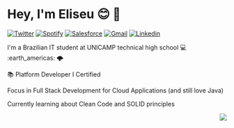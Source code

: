 # Hey, I'm Eliseu :blush: :wave:

  [![Twitter](https://img.shields.io/badge/Twitter-1DA1F2?&style=for-the-badge&logo=twitter&logoColor=white
  )](https://twitter.com/eu_gili)
  [![Spotify](https://img.shields.io/badge/Spotify-1ED760?&style=for-the-badge&logo=spotify&logoColor=white
  )](https://open.spotify.com/user/192o02esmgzfwnz4qohv01d4q)
  [![Salesforce](https://img.shields.io/badge/Salesforce-00A1E0?style=for-the-badge&logo=Salesforce&logoColor=white)](https://trailblazer.me/id/eliseugili)
  [![Gmail](https://img.shields.io/badge/-Gmail-c14438?style=for-the-badge&logo=Gmail&logoColor=white&link=mailto:gili.eliseup@gmail.com)](mailto:gili.eliseup@gmail.com)
  [![Linkedin](https://img.shields.io/badge/-LinkedIn-blue?style=for-the-badge&logo=Linkedin&logoColor=white&link=https:https://www.linkedin.com/in/eliseu-pereira-gili/)](https://www.linkedin.com/in/eliseu-pereira-gili/)

<p align="left">
 I'm a Brazilian IT student at UNICAMP technical high school 💻 :earth_americas: 🌩️
  
  📚 Platform Developer I Certified 
 
 Focus in Full Stack Development for Cloud Applications (and still love Java)
 
 Currently learning about Clean Code and SOLID principles
 </p>
  
 <a href="https://github.com/egili/egili">
   <img align="right" src="https://github-readme-stats.vercel.app/api/top-langs/?username=egili&langs_count=15&layout=compact&theme=dracula" />
 </a>
